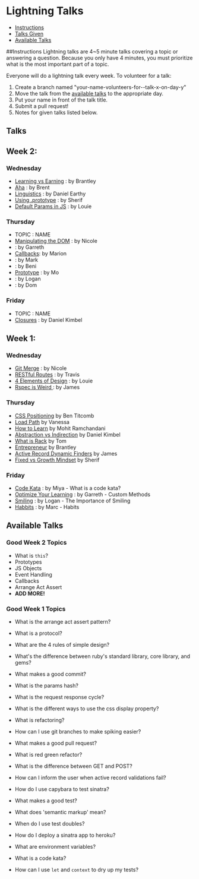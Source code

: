# Lightning Talks
* [Instructions](#instuctions)
* [Talks Given](#talks)
* [Available Talks](#available-talks)

##Instructions
Lightning talks are 4~5 minute talks covering a topic or answering a question.
Because you only have 4 minutes, you must prioritize what is the most important
part of a topic.

Everyone will do a lightning talk every week. To volunteer for a talk:

1. Create a branch named "your-name-volunteers-for--talk-x-on-day-y"
2. Move the talk from the [available talks](#availabl-talks) to the appropriate
   day.
3. Put your name in front of the talk title.
4. Submit a pull request!
5. Notes for given talks listed below.

## Talks

## Week 2: 
### Wednesday

* [Learning vs Earning](lightning-talks/learning_vs_earning_by_brantley.md) : by Brantley
* [Aha](lightning-talks/aha_by_brent.md) : by Brent
* [Linguistics](lightning-talks/linguistics_by_daniel.md) : by Daniel Earthy
* [Using .prototype](lightning-talks/stuff_by_sherif.md) : by Sherif
* [Default Params in JS](lightning-talks/default_params_by_louie.md) : by Louie

### Thursday

* TOPIC : NAME
* [Manipulating the DOM]() : by Nicole
* []() : by Garreth
* [Callbacks](): by Marion
* []() : by Mark
* []() : by Beni
* [Prototype]() : by Mo
* []() : by Logan
* []() : by Dom

### Friday

* TOPIC : NAME
* [Closures]() : by Daniel Kimbel


## Week 1:
###  Wednesday
* [Git Merge](lightning-talks/merge-by-nicole.md) : by Nicole
* [RESTful Routes](lightning-talks/restful-routes-by-travis.md) : by Travis
* [4 Elements of Design](lightning-talks/4-elements-of-simple-design.md) : by Louie
* [Rspec is Weird ](lightning-talks/expect-with-rspec.md) : by James


### Thursday
* [CSS Positioning](lightning-talks/positioning-with-css-by-ben.md) by Ben Titcomb
* [Load Path](lightning-talks/load-path-by-vanessa.md) by Vanessa
* [How to Learn](lightning-talks/how-to-learn-by-mo.md) by Mohit Ramchandani
* [Abstraction vs Indirection](lightning-talks/abstraction-vs-indirection-by-daniel.md) by Daniel Kimbel
* [What is Rack](lightning-talks/what-is-rack-by-tom.md) by Tom 
* [Entrepreneur](lightning-talks/entrepreneur-by-brantley.md) by Brantley
* [Active Record Dynamic Finders](lightning-talks/ar-finders-by-james.md) by James 
* [Fixed vs Growth Mindset](lightning-talks/fixed-mindset-vs-growth-mindset-by-sherif.md) by Sherif

### Friday
* [Code Kata](code-kata-by-maya.md) : by Miya - What is a code kata?
* [Optimize Your Learning](optimize_your_learning_by_garreth.md) : by Garreth - Custom Methods
* [Smiling](importance-of-smiling-by-logan.md) : by Logan - The Importance of Smiling
* [Habbits](amazing_by_mark.md) : by Marc - Habits

## Available Talks

### Good Week 2 Topics
* What is `this`?
* Prototypes
* JS Objects
* Event Handling
* Callbacks
* Arrange Act Assert
* **ADD MORE!**



### Good Week 1 Topics
* What is the  arrange act assert pattern?
* What is a protocol?
* What are the 4 rules of simple design?
* What's the difference between ruby's standard library, core library, and gems?
* What makes a good commit?
* What is the params hash?
* What is the request response cycle?
* What is the different ways to use the css display property?
* What is refactoring?
* How can I use git branches to make spiking easier?
* What makes a good pull request?
* What is red green refactor?
* What is the difference between GET and POST?
* How can I inform the user when active record validations fail?
* How do I use capybara to test sinatra?
* What makes a good test?

* What does 'semantic markup' mean?
* When do I use test doubles?
* How do I deploy a sinatra app to heroku?
* What are environment variables?
* What is a code kata?
* How can I use `let` and `context` to dry up my tests?
